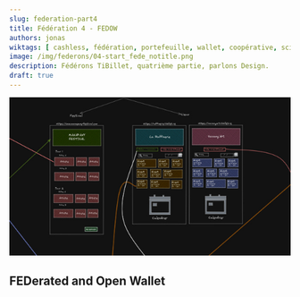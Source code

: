 ```yaml
---
slug: federation-part4
title: Fédération 4 - FEDOW
authors: jonas
wiktags: [ cashless, fédération, portefeuille, wallet, coopérative, scic, code commun, tibillet, design ]
image: /img/federons/04-start_fede_notitle.png
description: Fédérons TiBillet, quatrième partie, parlons Design.
draft: true
---
```


![/img/federons/design_head.jpg](/img/federons/design_head.jpg)

## **FED**erated and **O**pen **W**allet
